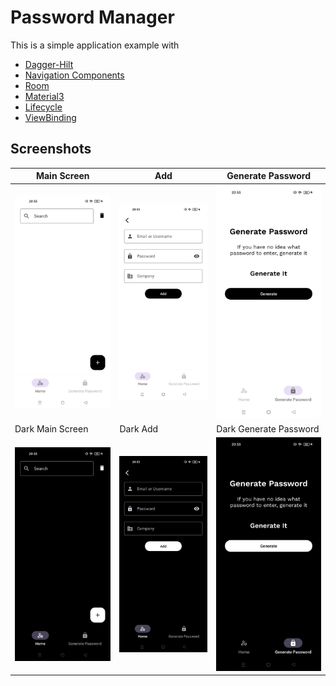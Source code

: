 
# Password Manager

This is a simple application example with 
- [Dagger-Hilt](https://developer.android.com/training/dependency-injection/hilt-android)
- [Navigation Components](https://developer.android.com/guide/navigation?hl=en)
- [Room](https://developer.android.com/jetpack/androidx/releases/room?hl=en)
- [Material3](https://m3.material.io/)
- [Lifecycle](https://developer.android.com/jetpack/androidx/releases/lifecycle?hl=en)
- [ViewBinding](https://developer.android.com/reference/tools/gradle-api/7.3/com/android/build/api/dsl/ViewBinding?hl=en)

## Screenshots
| Main Screen             | Add                     | Generate Password       |
| ----------------------- | ----------------------- | ----------------------- |
| ![](screenshots/l1.jpg) | ![](screenshots/l2.jpg) | ![](screenshots/l3.jpg) |
| Dark Main Screen        | Dark Add                | Dark Generate Password  |
| ![](screenshots/d1.jpg) | ![](screenshots/d2.jpg) | ![](screenshots/d3.jpg) |

